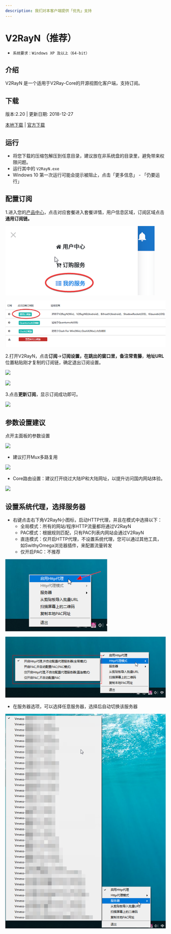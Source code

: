 ```yaml
---
description: 我们对本客户端提供「优先」支持
---
```


# V2RayN（推荐）

* `系统要求：Windows XP 及以上（64-bit）`

## 介绍

V2RayN 是一个适用于V2Ray-Core的开源视图化客户端，支持订阅。

## 下载

版本:2.20 \| 更新日期: 2018-12-27

[本地下载](https://ivynet.fun/dl.php?type=d&id=11) \| [官](https://github.com/2dust/v2rayN/releases/download/2.20/v2rayN-Core.zip)[方下载](https://github.com/2dust/v2rayN/releases/download/2.20/v2rayN-Core.zip)

## 运行

* 将您下载的压缩包解压到任意目录，建议放在非系统盘的目录里，避免带来权限问题。
* 运行其中的 `V2RayN.exe`
* Windows 10 第一次运行可能会提示被阻止，点击「更多信息」 - 「仍要运行」

## 配置订阅

1.进入您的[产品中心](https://ivynet.fun/clientarea.php)，点击对应套餐进入套餐详情，用户信息区域，订阅区域点击**通用订阅链。**

![](../../.gitbook/assets/image%20%2813%29.png)

![](../../.gitbook/assets/image%20%2857%29.png)

2.打开V2RayN，点击**订阅**-&gt;**订阅设置，**在跳出的窗口里，备注**常青藤**，**地址URL**位置粘贴刚才复制的订阅链，确定退出订阅设置。

![](../../.gitbook/assets/1.png)

![](../../.gitbook/assets/image%20%283%29.png)

3.点击**更新订阅**，显示订阅成功即可。

![](../../.gitbook/assets/2.png)

## 参数设置建议

点开主面板的参数设置

![](../../.gitbook/assets/image-93.png)

* 建议打开Mux多路复用

![](../../.gitbook/assets/image-34.png)

* Core路由设置：建议打开绕过大陆IP和大陆网址，以提升访问国内网站体验。

![](../../.gitbook/assets/image-86.png)

## 设置系统代理，选择服务器

* 右键点击右下角V2RayN小图标，启动HTTP代理，并且在模式中选择以下：
  * 全局模式：所有的网站/程序HTTP流量都将通过V2RayN
  * PAC模式：根据规则匹配，只有PAC列表内网站会通过V2RayN
  * 直连模式：仅开启HTTP代理，不设置系统代理，您可以通过其他工具，如SwithyOmega浏览器插件，来配置流量转发
  * 仅开启PAC：不推荐

![](../../.gitbook/assets/image%20%2817%29.png)

![](../../.gitbook/assets/image%20%2845%29.png)

* 在服务器选项，可以选择任意服务器，选择后自动切换该服务器

![](../../.gitbook/assets/image%20%285%29.png)

